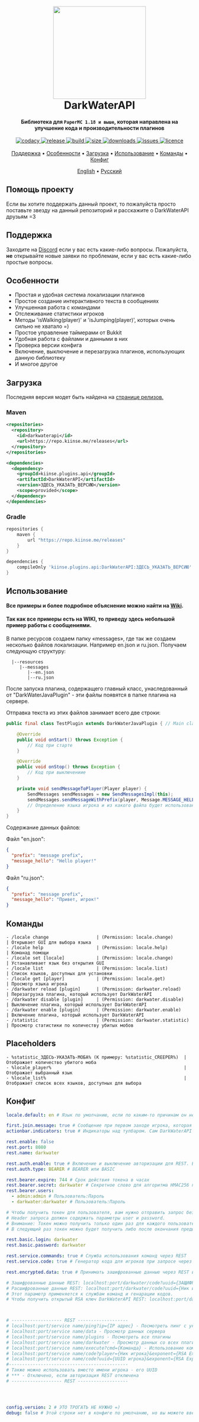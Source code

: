 <h1 align="center">
  <img width=250 height=250 src="https://raw.githubusercontent.com/kiinse/DarkWaterAPI/master/.github/img/logo.png" />
  <br>DarkWaterAPI<br>
</h1>

<p align="center">
  <b>Библиотека для <code>PaperMC 1.18 и выше</code>, которая направлена на улучшение кода и производительности плагинов</b><br><br>

  <a href="https://app.codacy.com/gh/kiinse/DarkWaterAPI/dashboard">
    <img src="https://app.codacy.com/project/badge/Grade/04669f7c982b4ec8ba4783493dfb1ca9" alt="codacy"/>
  </a>

  <a href="https://github.com/kiinse/DarkWaterAPI/releases">
    <img src="https://img.shields.io/github/v/release/kiinse/DarkWaterAPI?include_prereleases&style=flat-square" alt="release">
  </a>
  <a href="https://github.com/kiinse/DarkWaterAPI/actions/workflows/gradle-package.yml">
    <img src="https://img.shields.io/github/workflow/status/kiinse/DarkWaterAPI/Create%20packages%20with%20Gradle?style=flat-square" alt="build"> 
  </a>
  <a href="https://github.com/kiinse/DarkWaterAPI">
    <img src="https://img.shields.io/github/repo-size/kiinse/DarkWaterAPI?style=flat-square" alt="size"> 
  </a>
  <a href="https://github.com/kiinse/DarkWaterAPI/releases">
    <img src="https://img.shields.io/github/downloads/kiinse/DarkWaterAPI/total?style=flat-square" alt="downloads"> 
  </a>
  <a href="https://github.com/kiinse/DarkWaterAPI/issues">
    <img src="https://img.shields.io/github/issues/kiinse/DarkWaterAPI?style=flat-square" alt="issues"> 
  </a>
  <a href="https://github.com/kiinse/DarkWaterAPI/blob/master/LICENSE">
    <img src="https://img.shields.io/github/license/kiinse/DarkWaterAPI?style=flat-square" alt="licence"> 
  </a><br><br>
  <a href="#поддержка">Поддержка</a> •
  <a href="#особенности">Особенности</a> •
  <a href="#загрузка">Загрузка</a> •
  <a href="#использование">Использование</a> •
  <a href="#команды">Команды</a> •
  <a href="#конфиг">Конфиг</a>
</p>
<p align="center">
  <a href="https://github.com/kiinse/DarkWaterAPI/blob/master/README.md">English</a> • <ins>Русский</ins>
</p>

## Помощь проекту

Если вы хотите поддержать данный проект, то пожалуйста просто поставьте звезду на данный репозиторий и расскажите о DarkWaterAPI друзьям =3

## Поддержка

Заходите на [Discord](https://discord.gg/ec7y5NY82b) если у вас есть какие-либо вопросы.
Пожалуйста, **не** открывайте новые заявки по проблемам, если у вас есть какие-либо простые вопросы.

## Особенности

* Простая и удобная система локализации плагинов
* Простое создание интерактивного текста в сообщениях
* Улучшенная работа с командами
* Отслеживание статистики игроков
* Методы 'isWalking(player)' и 'isJumping(player)', которых очень сильно не хватало =)
* Простое управление таймерами от Bukkit
* Удобная работа с файлами и данными в них
* Проверка версии конфига
* Включение, выключение и перезагрузка плагинов, использующих данную библиотеку
* И многое другое

## Загрузка

Последняя версия модет быть найдена на <a href="https://github.com/kiinse/DarkWaterAPI/releases">странице релизов.</a><br>

### Maven

```xml
<repositories>
  <repository>
    <id>darkwaterapi</id>
    <url>https://repo.kiinse.me/releases</url>
  </repository>
</repositories>

<dependencies>
  <dependency>
    <groupId>kiinse.plugins.api</groupId>
    <artifactId>DarkWaterAPI</artifactId>
    <version>ЗДЕСЬ_УКАЗАТЬ_ВЕРСИЮ</version>
    <scope>provided</scope>
  </dependency>
</dependencies>
```

### Gradle

```groovy
repositories {
    maven {
        url "https://repo.kiinse.me/releases"
    }
}

dependencies {
    compileOnly 'kiinse.plugins.api:DarkWaterAPI:ЗДЕСЬ_УКАЗАТЬ_ВЕРСИЮ'
}
```

## Использование

<b>Все примеры и более подробное объяснение можно найти на [Wiki](https://github.com/kiinse/DarkWaterAPI/wiki).</b>

#### Так как все примеры есть на WIKI, то приведу здесь небольшой пример работы с сообщениями.

В папке ресурсов создаем папку «messages», где так же создаем несколько файлов локализации. Например en.json и ru.json. Получаем следующую структуру:

```
  |--resources
     |--messages
        |--en.json
        |--ru.json
```

После запуска плагина, содержащего главный класс, унаследованный от "DarkWaterJavaPlugin" - эти файлы появятся в папке плагина на сервере.

Отправка текста из этих файлов занимает всего две строки:

```java
public final class TestPlugin extends DarkWaterJavaPlugin { // Main class

    @Override
    public void onStart() throws Exception {
        // Код при старте
    }

    @Override
    public void onStop() throws Exception {
        // Код при выключениие
    }

    private void sendMessageToPlayer(Player player) {
        SendMessages sendMessages = new SendMessagesImpl(this);
        sendMessages.sendMessageWithPrefix(player, Message.MESSAGE_HELLO); // Отправляем игроку строку "message_hello" из json файлов с локализациями.
        // Определение языка игрока и из какого файла будет использована строка с текстом определяется автоматически.
    }
}

```

Содержание данных файлов:

Файл "en.json":

```json
{
  "prefix": "message prefix",
  "message_hello": "Hello player!"
}
```

Файл "ru.json":

```json
{
  "prefix": "message prefix",
  "message_hello": "Привет, игрок!"
}
```

## Команды

```
- /locale change                  | (Permission: locale.change)          | Открывает GUI для выбора языка
- /locale help                    | (Permission: locale.help)            | Команад помощи
- /locale set [locale]            | (Permission: locale.change)          | Устанавливает язык без открытия GUI
- /locale list                    | (Permission: locale.list)            | Список языков, доступных для установки
- /locale get [player]            | (Permission: locale.get)             | Просмотр языка игрока
- /darkwater reload [plugin]      | (Permission: darkwater.reload)       | Перезагрузка плагина, который использует DarkWaterAPI
- /darkwater disable [plugin]     | (Permission: darkwater.disable)      | Выключение плагина, который использует DarkWaterAPI
- /darkwater enable [plugin]      | (Permission: darkwater.enable)       | Включение плагина, который использует DarkWaterAPI
- /statistic                      | (Permission: darkwater.statistic)    | Просмотр статистики по количеству убитых мобов
```

## Placeholders

```
- %statistic_ЗДЕСЬ-УКАЗАТЬ-МОБА% (К примеру: %statistic_CREEPER%)  | Отображает количество убитого моба
- %locale_player%                                                  | Отображает выбранный язык
- %locale_list%                                                    | Отображает список всех языков, доступных для выбора
```

## Конфиг

```yaml
locale.default: en # Язык по умолчанию, если по каким-то причинам он не смог определиться при первом заходе игрока

first.join.message: true # Сообщение при первом заходе игрока, которая говорит какой язык был определён у него.
actionbar.indicators: true # Индикаторы над тулбаром. Сам DarkWaterAPI не использует эту функцию, но она может быть нужна для других плагинов. Требуется PlaceholderAPI для работы.

rest.enable: false
rest.port: 8080
rest.name: darkwater

rest.auth.enable: true # Включение и выключение авторизации для REST. Если она выключена, то некоторые функции могут не работать.
rest.auth.type: BEARER # BEARER или BASIC

rest.bearer.expire: 744 # Срок действия токена в часах
rest.bearer.secret: darkwater # Секретное слово для алгоритма HMAC256 при подписании токена.
rest.bearer.users:
  - admin:admin # Пользователь:Пароль
  - darkwater:darkwater # Пользователь:Пароль

# Чтобы получить токен для пользователя, вам нужно отправить запрос без аутентификации на любую ссылку Rest.
# Header запроса должен содержать параметры user и password.
# Внимание: Токен можно получить только один раз для каждого пользователя.
# В следующий раз токен можно будет получить либо после окончания предыдущего, либо после перезагрузки плагина DarkWaterAPI.

rest.basic.login: darkwater
rest.basic.password: darkwater

rest.service.commands: true # Служба использования команд через REST
rest.service.code: true # Генератор кода для игроков при запросе через REST

rest.encrypted.data: true # Принимать зашифрованные данные через REST или нет

# Зашифрованные данные REST: localhost:port/darkwater/code?uuid={ЗАЩИФРОВАННЫЙ Ник игрока}&exponent={RSA Exponent}&modulus={RSA Modulus}
# Расшифрованные данные REST: localhost:port/darkwater/code?uuid={Ник игрока}&exponent={RSA Exponent}&modulus={RSA Modulus}
# Этот параметр применяется к службам команд и генарации кодов.
# Чтобы получить открытый RSA ключ DarkWaterAPI REST: localhost:port/darkwater/code || localhost:port/darkwater/execute



# ------------------- REST -------------------
# localhost:port/service name/ping?ip={IP адрес} - Посмотреть пинг с указанного ip адреса до сервера
# localhost:port/service name/data - Просмотр данных сервера
# localhost:port/service name/plugins - Посмотреть все плагины
# localhost:port/service name/darkwater - Просмотр данных со всех плагинов, использующих DarkWaterAPI ***
# localhost:port/service name/execute?cmd={Команда} - Использование команд ***
# localhost:port/service name/code?player={Ник игрока}&exponent={RSA Exponent}&modulus={RSA Modulus} - Отправляет код игроку, а также возвращает его в зашифрованном виде ***
# localhost:port/service name/code?uuid={UUID игрока}&exponent={RSA Exponent}&modulus={RSA Modulus} - Отправляет код игроку, а также возвращает его в зашифрованном виде ***
#---------------------------------------------
# Также можно использовать вместо имени игрока - его UUID
# *** - Отключено, если авторизация REST отключена
# ------------------- REST -------------------




config.version: 2 # ЭТО ТРОГАТЬ НЕ НУЖНО =)
debug: false # Этой строки нет в конфиге по умолчанию, но вы можете ввести ее в конфиг DarkWaterAPI для отображения CONFIG логов в консоли сервера.
```

